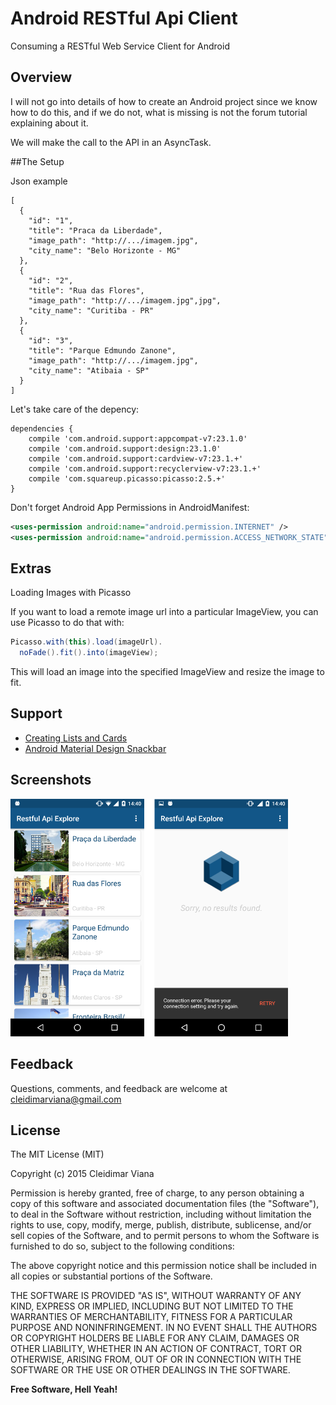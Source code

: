 # Android RESTful Api Client

Consuming a RESTful Web Service Client for Android
## Overview
I will not go into details of how to create an Android project since we know how to do this, and if we do not, what is missing is not the forum tutorial explaining about it.

We will make the call to the API in an AsyncTask.

##The Setup

Json example

```
[
  {
    "id": "1",
    "title": "Praca da Liberdade",
    "image_path": "http://.../imagem.jpg",
    "city_name": "Belo Horizonte - MG"
  },
  {
    "id": "2",
    "title": "Rua das Flores",
    "image_path": "http://.../imagem.jpg",jpg",
    "city_name": "Curitiba - PR"
  },
  {
    "id": "3",
    "title": "Parque Edmundo Zanone",
    "image_path": "http://.../imagem.jpg",
    "city_name": "Atibaia - SP"
  }
]
```

Let's take care of the depency:

```
dependencies {
    compile 'com.android.support:appcompat-v7:23.1.0'
    compile 'com.android.support:design:23.1.0'
    compile 'com.android.support:cardview-v7:23.1.+'
    compile 'com.android.support:recyclerview-v7:23.1.+'
    compile 'com.squareup.picasso:picasso:2.5.+'
}
```
Don't forget Android App Permissions in AndroidManifest:

```xml
<uses-permission android:name="android.permission.INTERNET" />
<uses-permission android:name="android.permission.ACCESS_NETWORK_STATE" />
```

Extras
----
Loading Images with Picasso

If you want to load a remote image url into a particular ImageView, you can use Picasso to do that with:

```java 
Picasso.with(this).load(imageUrl).
  noFade().fit().into(imageView);
```
This will load an image into the specified ImageView and resize the image to fit.

Support
----
 - [Creating Lists and Cards][1]
 - [Android Material Design Snackbar][2]

Screenshots
----
![alt tag](https://github.com/cleidimarviana/android-restful-api-client/blob/master/screenshots/image3004.png "Layouts")

Feedback
----
Questions, comments, and feedback are welcome at cleidimarviana@gmail.com

License
----

The MIT License (MIT)

Copyright (c) 2015 Cleidimar Viana 

Permission is hereby granted, free of charge, to any person obtaining a copy
of this software and associated documentation files (the "Software"), to deal
in the Software without restriction, including without limitation the rights
to use, copy, modify, merge, publish, distribute, sublicense, and/or sell
copies of the Software, and to permit persons to whom the Software is
furnished to do so, subject to the following conditions:

The above copyright notice and this permission notice shall be included in all
copies or substantial portions of the Software.

THE SOFTWARE IS PROVIDED "AS IS", WITHOUT WARRANTY OF ANY KIND, EXPRESS OR
IMPLIED, INCLUDING BUT NOT LIMITED TO THE WARRANTIES OF MERCHANTABILITY,
FITNESS FOR A PARTICULAR PURPOSE AND NONINFRINGEMENT. IN NO EVENT SHALL THE
AUTHORS OR COPYRIGHT HOLDERS BE LIABLE FOR ANY CLAIM, DAMAGES OR OTHER
LIABILITY, WHETHER IN AN ACTION OF CONTRACT, TORT OR OTHERWISE, ARISING FROM,
OUT OF OR IN CONNECTION WITH THE SOFTWARE OR THE USE OR OTHER DEALINGS IN THE
SOFTWARE.

**Free Software, Hell Yeah!**

  [1]: http://developer.android.com/training/material/lists-cards.html
  [2]: http://www.androidhive.info/2015/09/android-material-design-snackbar-example/
